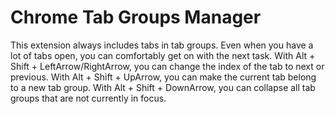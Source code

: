 # Chrome Tab Groups Manager

This extension always includes tabs in tab groups.
Even when you have a lot of tabs open, you can comfortably get on with the next task.
With Alt + Shift + LeftArrow/RightArrow, you can change the index of the tab to next or previous.
With Alt + Shift + UpArrow, you can make the current tab belong to a new tab group.
With Alt + Shift + DownArrow, you can collapse all tab groups that are not currently in focus.
